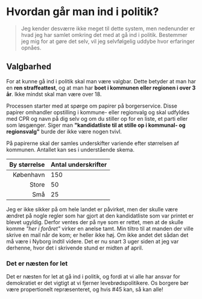 # Hvordan går man ind i politik?

> Jeg kender desværre ikke meget til dette system, men nedenunder er hvad jeg har samlet omkring det med at gå ind i politik. Bestemmer jeg mig for at gøre det selv, vil jeg selvfølgelig uddybe hvor erfaringer opnåes.

## Valgbarhed

For at kunne gå ind i politik skal man være valgbar. Dette betyder at man har en **ren straffeattest**, og at man har **boet i kommunen eller regionen i over 3 år**. Ikke mindst skal man være over 18.

Processen starter med at spørge om papirer på borgerservice. Disse papirer omhandler opstilling i kommune- eller regionvalg og skal udfyldes med CPR og navn på dig selv og om du stiller op for en liste, et parti eller som løsgænger. Siger man **"kandidatliste til at stille op i kommunal- og regionsvalg"**  burde der ikke være nogen tvivl.

På papirerne skal der samles underskifter variende efter størrelsen af kommunen. Antallet kan ses i understående skema.

 By størrelse | Antal underskrifter
-:|-
 København |  150
 Store |  50
 Små |  25

Jeg er ikke sikker på om hele landet er påvirket, men der skulle være ændret på nogle regler som har gjort at den kandidatliste som var printet er blevet ugyldig. Derfor ventes der på nye som er rettet, men at de skulle komme *"her i foråret"* virker en anelse tamt. Min tiltro til at manden der ville skrive en mail når de kom; er heller ikke høj. Om ikke andet det sådan det må være i Nyborg indtil videre. Det er nu snart 3 uger siden at jeg var derhenne, hvor det i skrivende stund er midten af april.

### Det er næsten for let

Det er næsten for let at gå ind i politik, og fordi at vi alle har ansvar for demokratiet er det vigtigt at vi fjerner levebrødspolitikere. Os borgere bør være propertionelt repræsenteret, og hvis #45 kan, så kan alle!